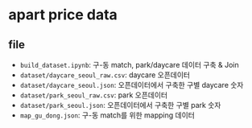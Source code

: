 # apart price data

## file
- `build_dataset.ipynb`: 구-동 match, park/daycare 데이터 구축 & Join
- `dataset/daycare_seoul_raw.csv`: daycare 오픈데이터
- `dataset/daycare_seoul.json`: 오픈데이터에서 구축한 구별 daycare 숫자
- `dataset/park_seoul_raw.csv`: park 오픈데이터
- `dataset/park_seoul.json`: 오픈데이터에서 구축한 구별 park 숫자
- `map_gu_dong.json`: 구-동 match를 위한 mapping 데이터